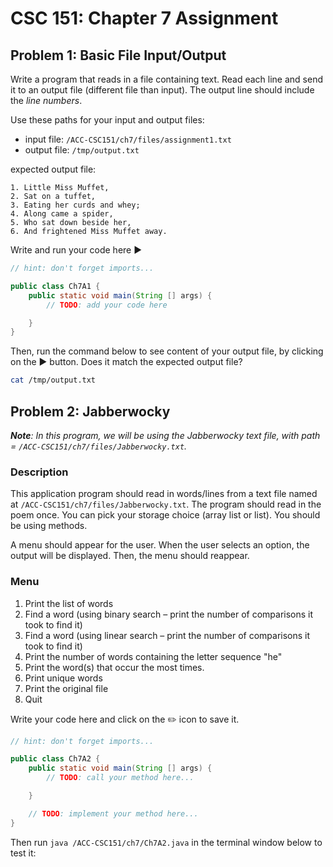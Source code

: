 # CSC 151: Chapter 7 Assignment

## Problem 1: Basic File Input/Output

Write a program that reads in a file containing text. Read each line and send it to an output file (different file than input). The output line should include the _line numbers_.

Use these paths for your input and output files:
- input file: `/ACC-CSC151/ch7/files/assignment1.txt`
- output file: `/tmp/output.txt`

expected output file:
```
1. Little Miss Muffet,
2. Sat on a tuffet,
3. Eating her curds and whey;
4. Along came a spider,
5. Who sat down beside her,
6. And frightened Miss Muffet away.
```

Write and run your code here ▶️

```java | {type: 'script'}
// hint: don't forget imports...

public class Ch7A1 {
	public static void main(String [] args) {
        // TODO: add your code here

    }
}
```

Then, run the command below to see content of your output file, by clicking on the ▶️ button. Does it match the expected output file?

```bash | {type: 'command'}
cat /tmp/output.txt
```

## Problem 2: Jabberwocky
_**Note**: In this program, we will be using the Jabberwocky text file, with path = `/ACC-CSC151/ch7/files/Jabberwocky.txt`._

### Description

This application program should read in words/lines from a text file named at `/ACC-CSC151/ch7/files/Jabberwocky.txt`. The program should read in the poem once. You can pick your storage choice (array list or list). You should be using methods.

A menu should appear for the user. When the user selects an option, the output will be displayed. Then, the menu should reappear.

### Menu

1. Print the list of words
2. Find a word (using binary search – print the number of comparisons it took to find it)
3. Find a word (using linear search – print the number of comparisons it took to find it)
4. Print the number of words containing the letter sequence "he"
5. Print the word(s) that occur the most times.
6. Print unique words
7. Print the original file
8. Quit

Write your code here and click on the ✏️ icon to save it.

```java | {type: 'file', path: '/ACC-CSC151/ch7/Ch7A2.java'}
// hint: don't forget imports...

public class Ch7A2 {
	public static void main(String [] args) {
        // TODO: call your method here...

    }

    // TODO: implement your method here...
}
```

Then run `java /ACC-CSC151/ch7/Ch7A2.java` in the terminal window below to test it:

```bash | {type: 'terminal'}
```